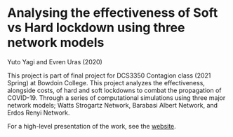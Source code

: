 # Analysing the effectiveness of Soft vs Hard lockdown using three network models

Yuto Yagi and Evren Uras (2020)

This project is part of final project for DCS3350 Contagion class (2021 Spring) at Bowdoin College.
This project analyzes the effectiveness, alongside costs, of hard and soft lockdowns to combat the propagation of COVID-19. Through a series of computational simulations using three major network models; Watts Strogartz Network, Barabasi Albert Network, and Erdos Renyi Network.

For a high-level presentation of the work, see the [website](https://sites.google.com/bowdoin.edu/lockdowns/i-introduction).
